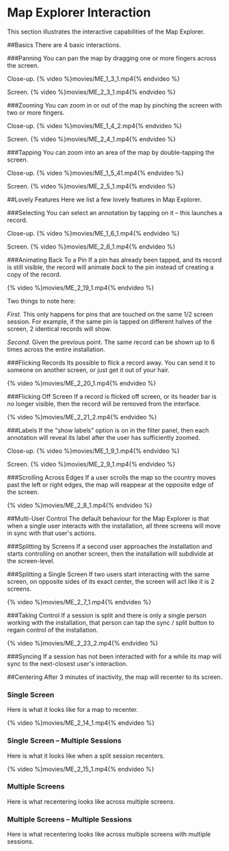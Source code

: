# Map Explorer Interaction
This section illustrates the interactive capabilities of the Map Explorer.

##Basics
There are 4 basic interactions.

###Panning
You can pan the map by dragging one or more fingers across the screen.

Close-up.
{% video %}movies/ME_1_3_1.mp4{% endvideo %}

Screen.
{% video %}movies/ME_2_3_1.mp4{% endvideo %}

###Zooming
You can zoom in or out of the map by pinching the screen with two or more fingers.

Close-up.
{% video %}movies/ME_1_4_2.mp4{% endvideo %}

Screen.
{% video %}movies/ME_2_4_1.mp4{% endvideo %}

###Tapping
You can zoom into an area of the map by double-tapping the screen.

Close-up.
{% video %}movies/ME_1_5_41.mp4{% endvideo %}

Screen.
{% video %}movies/ME_2_5_1.mp4{% endvideo %}

##Lovely Features
Here we list a few lovely features in Map Explorer.

###Selecting
You can select an annotation by tapping on it – this launches a record.

Close-up.
{% video %}movies/ME_1_6_1.mp4{% endvideo %}

Screen.
{% video %}movies/ME_2_6_1.mp4{% endvideo %}

###Animating Back To a Pin
If a pin has already been tapped, and its record is still visible, the record will animate *back* to the pin instead of creating a copy of the record. 

{% video %}movies/ME_2_19_1.mp4{% endvideo %}

Two things to note here:

*First.* This only happens for pins that are touched on the same 1/2 screen session. For example, if the same pin is tapped on different halves of the screen, 2 identical records will show.

*Second.* Given the previous point. The same record can be shown up to 6 times across the entire installation.

###Flicking Records
Its possible to flick a record away. You can send it to someone on another screen, or just get it out of your hair.

{% video %}movies/ME_2_20_1.mp4{% endvideo %}

###Flicking Off Screen
If a record is flicked off screen, or its header bar is no longer visible, then the record will be removed from the interface.

{% video %}movies/ME_2_21_2.mp4{% endvideo %}

###Labels
If the "show labels" option is on in the filter panel, then each annotation will reveal its label after the user has sufficiently zoomed.

Close-up.
{% video %}movies/ME_1_9_1.mp4{% endvideo %}

Screen.
{% video %}movies/ME_2_9_1.mp4{% endvideo %}


###Scrolling Across Edges
If a user scrolls the map so the country moves past the left or right edges, the map will reappear at the opposite edge of the screen.

{% video %}movies/ME_2_8_1.mp4{% endvideo %}

##Multi-User Control
The default behaviour for the Map Explorer is that when a single user interacts with the installation, all three screens will move in sync with that user's actions.

###Splitting by Screens
If a second user approaches the installation and starts controlling on another screen, then the installation will subdivide at the screen-level.

<!-- ME 3 13 -->

###Splitting a Single Screen
If two users start interacting with the same screen, on opposite sides of its exact center, the screen will act like it is 2 screens.

{% video %}movies/ME_2_7_1.mp4{% endvideo %}

###Taking Control
If a session is split and there is only a single person working with the installation, that person can tap the sync / split button to regain control of the installation.

{% video %}movies/ME_2_23_2.mp4{% endvideo %}

###Syncing
If a session has not been interacted with for a while its map will sync to the next-closest user's interaction.

##Centering
After 3 minutes of inactivity, the map will recenter to its screen.

### Single Screen 
Here is what it looks like for a map to recenter.

{% video %}movies/ME_2_14_1.mp4{% endvideo %}

### Single Screen – Multiple Sessions
Here is what it looks like when a split session recenters.

{% video %}movies/ME_2_15_1.mp4{% endvideo %}

### Multiple Screens
Here is what recentering looks like across multiple screens.

### Multiple Screens – Multiple Sessions
Here is what recentering looks like across multiple screens with multiple sessions.
